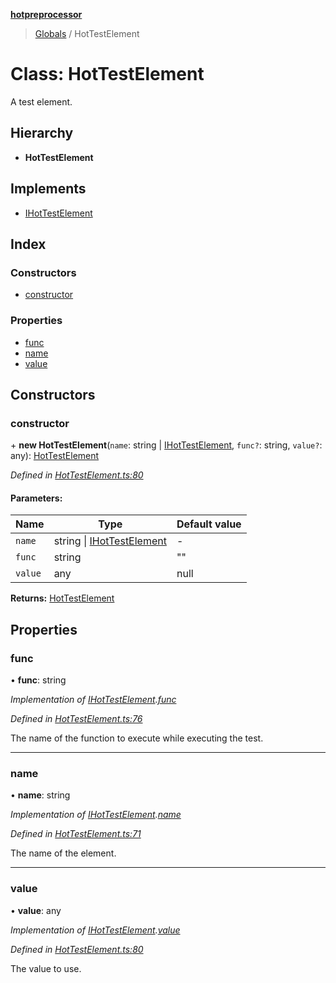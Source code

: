 **[hotpreprocessor](../README.md)**

> [Globals](../globals.md) / HotTestElement

# Class: HotTestElement

A test element.

## Hierarchy

* **HotTestElement**

## Implements

* [IHotTestElement](../interfaces/ihottestelement.md)

## Index

### Constructors

* [constructor](hottestelement.md#constructor)

### Properties

* [func](hottestelement.md#func)
* [name](hottestelement.md#name)
* [value](hottestelement.md#value)

## Constructors

### constructor

\+ **new HotTestElement**(`name`: string \| [IHotTestElement](../interfaces/ihottestelement.md), `func?`: string, `value?`: any): [HotTestElement](hottestelement.md)

*Defined in [HotTestElement.ts:80](https://github.com/OurFreeLight/HotPreprocessor/blob/086eb28/src/HotTestElement.ts#L80)*

#### Parameters:

Name | Type | Default value |
------ | ------ | ------ |
`name` | string \| [IHotTestElement](../interfaces/ihottestelement.md) | - |
`func` | string | "" |
`value` | any | null |

**Returns:** [HotTestElement](hottestelement.md)

## Properties

### func

•  **func**: string

*Implementation of [IHotTestElement](../interfaces/ihottestelement.md).[func](../interfaces/ihottestelement.md#func)*

*Defined in [HotTestElement.ts:76](https://github.com/OurFreeLight/HotPreprocessor/blob/086eb28/src/HotTestElement.ts#L76)*

The name of the function to execute
while executing the test.

___

### name

•  **name**: string

*Implementation of [IHotTestElement](../interfaces/ihottestelement.md).[name](../interfaces/ihottestelement.md#name)*

*Defined in [HotTestElement.ts:71](https://github.com/OurFreeLight/HotPreprocessor/blob/086eb28/src/HotTestElement.ts#L71)*

The name of the element.

___

### value

•  **value**: any

*Implementation of [IHotTestElement](../interfaces/ihottestelement.md).[value](../interfaces/ihottestelement.md#value)*

*Defined in [HotTestElement.ts:80](https://github.com/OurFreeLight/HotPreprocessor/blob/086eb28/src/HotTestElement.ts#L80)*

The value to use.
